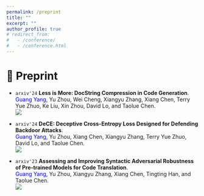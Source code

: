 ```yaml
---
permalink: /preprint
title: ""
excerpt: ""
author_profile: true
# redirect_from: 
#   - /conference/
#   - /conference.html
---
```

<span class='anchor' id='preprint'></span>

# 📰 Preprint

- ``arxiv'24`` **Less is More: DocString Compression in Code Generation**.  
  <span style="color:blue">Guang Yang</span>, Yu Zhou, Wei Cheng, Xiangyu Zhang, Xiang Chen, Terry Yue Zhuo, Ke Liu, Xin Zhou, David Lo, and Taolue Chen.  
  [![](https://img.shields.io/badge/arXiv-2410.22793-b31b1b.svg)](https://arxiv.org/abs/2410.22793) 

- ``arxiv'24`` **DeCE: Deceptive Cross-Entropy Loss Designed for Defending Backdoor Attacks**.  
  <span style="color:blue">Guang Yang</span>, Yu Zhou, Xiang Chen, Xiangyu Zhang, Terry Yue Zhuo, David Lo, and Taolue Chen.  
  [![](https://img.shields.io/badge/arXiv-2407.08956-b31b1b.svg)](https://arxiv.org/abs/2407.08956) 

- ``arxiv'23`` **Assessing and Improving Syntactic Adversarial Robustness of Pre-trained Models for Code Translation**.  
  <span style="color:blue">Guang Yang</span>, Yu Zhou, Xiangyu Zhang, Xiang Chen, Tingting Han, and Taolue Chen.  
    [![](https://img.shields.io/badge/arXiv-2310.18587-b31b1b.svg)](https://arxiv.org/abs/2310.18587) 
